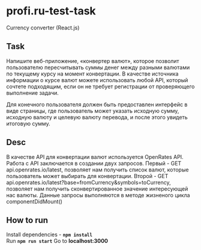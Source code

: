 # profi.ru-test-task
Currency converter (React.js)

## Task

Напишите веб-приложение, «конвертер валют», которое позволит пользователю
пересчитывать суммы денег между разными валютами по текущему курсу
на момент конвертации. В качестве источника информации о курсе валют
можете использовать любой API, который сочтете подходящим, если он не требует
регистрации от проверяющего выполнение задачи.

Для конечного пользователя должен быть предоставлен интерфейс в виде страницы,
где пользователь может указать исходную сумму, исходную валюту и целевую
валюту перевода, и после этого увидеть итоговую сумму.

## Desc
В качестве API для конвертации валют используется OpenRates API.
Работа с API заключается в создании двух запросов. Первый - GET api.openrates.io/latest,
позволяет нам получить список валют, которые пользователь может выбирать для конвертации.
Второй - GET api.openrates.io/latest?base=fromCurrency&symbols=toCurrency,
позволяет нам получить сконвертированное значение интересующей нас валюты. Данные запросы выполняются в методе жизненого цикла
componentDidMount()


## How to run

Install dependencies - **```npm install```**  
Run **```npm run start```**
Go to **localhost:3000**
